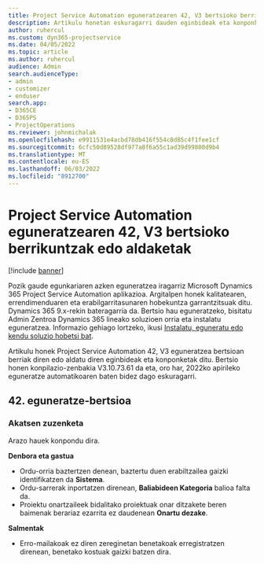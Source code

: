 ```yaml
---
title: Project Service Automation eguneratzearen 42, V3 bertsioko berrikuntzak edo aldaketak
description: Artikulu honetan eskuragarri dauden eginbideak eta konponketak zerrendatzen dira Microsoft Dynamics 365 Project Service Automation Eguneratu 42. bertsioa, V3.
author: ruhercul
ms.custom: dyn365-projectservice
ms.date: 04/05/2022
ms.topic: article
ms.author: ruhercul
audience: Admin
search.audienceType:
- admin
- customizer
- enduser
search.app:
- D365CE
- D365PS
- ProjectOperations
ms.reviewer: johnmichalak
ms.openlocfilehash: e9911531e4acbd78db416f554c8d85c4f1fee1cf
ms.sourcegitcommit: 6cfc50d89528df977a8f6a55c1ad39d99800d9b4
ms.translationtype: MT
ms.contentlocale: eu-ES
ms.lasthandoff: 06/03/2022
ms.locfileid: "8912700"
---
```

# <a name="whats-new-or-changed-in-project-service-automation-update-release-42-v3"></a>Project Service Automation eguneratzearen 42, V3 bertsioko berrikuntzak edo aldaketak

[!include [banner](../includes/psa-now-project-operations.md)]

Pozik gaude egunkariaren azken eguneratzea iragarriz Microsoft Dynamics 365 Project Service Automation aplikazioa. Argitalpen honek kalitatearen, errendimenduaren eta erabilgarritasunaren hobekuntza garrantzitsuak ditu. Dynamics 365 9.x-rekin bateragarria da. Bertsio hau eguneratzeko, bisitatu Admin Zentroa Dynamics 365 lineako soluzioen orria eta instalatu eguneratzea. Informazio gehiago lortzeko, ikusi [Instalatu, eguneratu edo kendu soluzio hobetsi bat](/power-platform/admin/install-remove-preferred-solution).

Artikulu honek Project Service Automation 42, V3 eguneratzea bertsioan berriak diren edo aldatu diren eginbideak eta konponketak ditu. Bertsio honen konpilazio-zenbakia V3.10.73.61 da eta, oro har, 2022ko apirileko eguneratze automatikoaren baten bidez dago eskuragarri.

## <a name="update-release-42"></a>42. eguneratze-bertsioa

### <a name="bug-fixes"></a>Akatsen zuzenketa

Arazo hauek konpondu dira.

**Denbora eta gastua**

- Ordu-orria baztertzen denean, baztertu duen erabiltzailea gaizki identifikatzen da **Sistema**.
- Ordu-sarrerak inportatzen direnean, **Baliabideen Kategoria** balioa falta da.
- Proiektu onartzaileek bidalitako proiektuak onar ditzakete beren baimenak berariaz ezarrita ez daudenean **Onartu dezake**.

**Salmentak**

- Erro-mailakoak ez diren zereginetan benetakoak erregistratzen direnean, benetako kostuak gaizki batzen dira.
